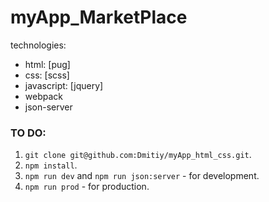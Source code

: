 # myApp_MarketPlace

technologies:

- html: [pug]
- css: [scss]
- javascript: [jquery]
- webpack
- json-server

### TO DO:

1. `git clone git@github.com:Dmitiy/myApp_html_css.git`.
2. `npm install`.
3. `npm run dev` and `npm run json:server` - for development.
4. `npm run prod` - for production.